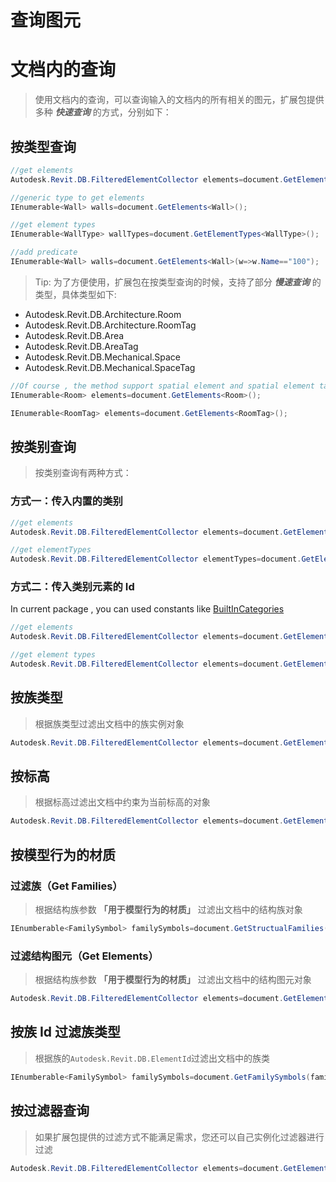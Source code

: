 # 查询图元

# 文档内的查询

> 使用文档内的查询，可以查询输入的文档内的所有相关的图元，扩展包提供多种 **_快速查询_** 的方式，分别如下：

## 按类型查询

```csharp
//get elements
Autodesk.Revit.DB.FilteredElementCollector elements=document.GetElements(typeof(Wall));

//generic type to get elements
IEnumerable<Wall> walls=document.GetElements<Wall>();

//get element types
IEnumerable<WallType> wallTypes=document.GetElementTypes<WallType>();

//add predicate
IEnumerable<Wall> walls=document.GetElements<Wall>(w=>w.Name=="100");
```

> Tip: 为了方便使用，扩展包在按类型查询的时候，支持了部分 **_慢速查询_** 的类型，具体类型如下:

- Autodesk.Revit.DB.Architecture.Room
- Autodesk.Revit.DB.Architecture.RoomTag
- Autodesk.Revit.DB.Area
- Autodesk.Revit.DB.AreaTag
- Autodesk.Revit.DB.Mechanical.Space
- Autodesk.Revit.DB.Mechanical.SpaceTag

```csharp
//Of course , the method support spatial element and spatial element tag ,such as following
IEnumerable<Room> elements=document.GetElements<Room>();

IEnumerable<RoomTag> elements=document.GetElements<RoomTag>();
```

## 按类别查询

> 按类别查询有两种方式：

### 方式一：传入内置的类别

```csharp
//get elements
Autodesk.Revit.DB.FilteredElementCollector elements=document.GetElements(BuiltInCategory.OST_Walls);

//get elementTypes
Autodesk.Revit.DB.FilteredElementCollector elementTypes=document.GetElementTypes(BuiltInCategory.OST_Walls);
```

### 方式二：传入类别元素的 Id

In current package , you can used constants like [BuiltInCategories](https://github.com/shichuyibushishiwu/Tuna.Revit.Extensions/wiki/BuiltInCategories)

```csharp
//get elements
Autodesk.Revit.DB.FilteredElementCollector elements=document.GetElements(Tuna.Revit.Extension.Constants.BuiltInCategories.Door);

//get element types
Autodesk.Revit.DB.FilteredElementCollector elements=document.GetElementTypes(Tuna.Revit.Extension.Constants.BuiltInCategories.Door);
```

## 按族类型

> 根据族类型过滤出文档中的族实例对象

```csharp
Autodesk.Revit.DB.FilteredElementCollector elements=document.GetElements(familySymbol);
```

## 按标高

> 根据标高过滤出文档中约束为当前标高的对象

```csharp
Autodesk.Revit.DB.FilteredElementCollector elements=document.GetElements(level);
```

## 按模型行为的材质

### 过滤族（Get Families）

> 根据结构族参数 <b>「用于模型行为的材质」</b> 过滤出文档中的结构族对象

```csharp
IEnumberable<FamilySymbol> familySymbols=document.GetStructualFamilies(StructuralMaterialType.Wood);
```

### 过滤结构图元（Get Elements）

> 根据结构族参数 <b>「用于模型行为的材质」</b> 过滤出文档中的结构图元对象

```csharp
Autodesk.Revit.DB.FilteredElementCollector elements=document.GetElements(StructuralMaterialType.Wood);
```

## 按族 Id 过滤族类型

> 根据族的`Autodesk.Revit.DB.ElementId`过滤出文档中的族类

```csharp
IEnumberable<FamilySymbol> familySymbols=document.GetFamilySymbols(familyId);
```

## 按过滤器查询

> 如果扩展包提供的过滤方式不能满足需求，您还可以自己实例化过滤器进行过滤

```csharp
Autodesk.Revit.DB.FilteredElementCollector elements=document.GetElements(new ElementClassFilter(typeof(Wall)));
```
